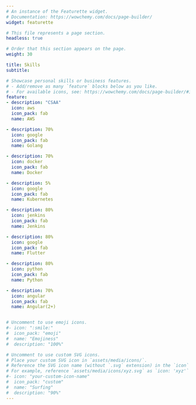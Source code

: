 ```yaml
---
# An instance of the Featurette widget.
# Documentation: https://wowchemy.com/docs/page-builder/
widget: featurette

# This file represents a page section.
headless: true

# Order that this section appears on the page.
weight: 30

title: Skills
subtitle:

# Showcase personal skills or business features.
# - Add/remove as many `feature` blocks below as you like.
# - For available icons, see: https://wowchemy.com/docs/page-builder/#icons
feature:
- description: "CSAA"
  icon: aws
  icon_pack: fab
  name: AWS

- description: 70%
  icon: google
  icon_pack: fab
  name: Golang

- description: 70%
  icon: docker
  icon_pack: fab
  name: Docker

- description: 5%
  icon: google
  icon_pack: fab
  name: Kubernetes

- description: 80%
  icon: jenkins
  icon_pack: fab
  name: Jenkins

- description: 80%
  icon: google
  icon_pack: fab
  name: Flutter

- description: 80%
  icon: python
  icon_pack: fab
  name: Python

- description: 70%
  icon: angular
  icon_pack: fab
  name: Angular(2+)


# Uncomment to use emoji icons.
#- icon: ":smile:"
#  icon_pack: "emoji"
#  name: "Emojiness"
#  description: "100%"  

# Uncomment to use custom SVG icons.
# Place your custom SVG icon in `assets/media/icons/`.
# Reference the SVG icon name (without `.svg` extension) in the `icon` field.
# For example, reference `assets/media/icons/xyz.svg` as `icon: 'xyz'`
#- icon: "your-custom-icon-name"
#  icon_pack: "custom"
#  name: "Surfing"
#  description: "90%"
---
```

